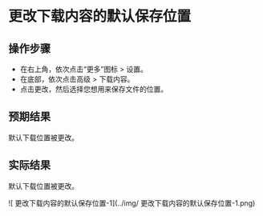 #  更改下载内容的默认保存位置

## 操作步骤

- 在右上角，依次点击“更多”图标 > 设置。
- 在底部，依次点击高级 > 下载内容。
- 点击更改，然后选择您想用来保存文件的位置。

## 预期结果

默认下载位置被更改。

## 实际结果

默认下载位置被更改。

![ 更改下载内容的默认保存位置-1](../img/ 更改下载内容的默认保存位置-1.png)